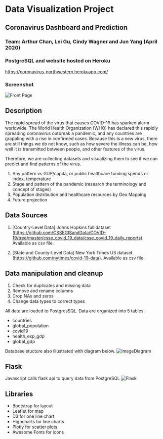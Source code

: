 # Data Visualization Project

## Coronavirus Dashboard and Prediction
### Team: Arthur Chan, Lei Gu, Cindy Wagner and Jun Yang (April 2020)

### PostgreSQL and website hosted on Heroku
https://coronavirus-northwestern.herokuapp.com/

### Screenshot
![Front Page](./coronavirus/static/image/frontpage.PNG)

## Description

The rapid spread of the virus that causes COVID-19 has sparked alarm worldwide. The World Health Organization (WHO) has declared this rapidly spreading coronavirus outbreak a pandemic, and any countries are grappling with a rise in confirmed cases. 
Because this is a new virus, there are still things we do not know, such as how severe the illness can be, how well it is transmitted between people, and other features of the virus. 

Therefore, we are collecting datasets and visualizing them to see if we can predict and find patterns of the virus. 

1. Any pattern vs GDP/capita, or public healthcare funding spends or index, temperature
2. Stage and pattern of the pandemic (research the terminology and concept of stages)
3. Population distribution and healthcare resources by Geo Mapping
4. Future projection

## Data Sources

1.	[Country-Level Data] Johns Hopkins full dataset (https://github.com/CSSEGISandData/COVID-19/tree/master/csse_covid_19_data/csse_covid_19_daily_reports). Available as csv file.

2.	[State and County-Level Data] New York Times US dataset (https://github.com/nytimes/covid-19-data). Available as csv file.

## Data manipulation and cleanup
1.	Check for duplicates and missing data
2.	Remove and rename columns
3.	Drop NAs and zeros
4.	Change data types to correct types 

All data are loaded to PostgresSQL. Data are organized into 5 tables.
- countries
- global_population
- covid19
- health_exp_gdp
- global_gdp

Database stucture also illustrated with diagram below.
![ImageDiagram](./coronavirus/static/image/DataBase_Structure.png)

## Flask
Javascript calls flask api to query data from PostgreSQL
![Flask](./coronavirus/static/image/Flask.PNG)

## Libraries 
- Bootstrap for layout
- Leaflet for map
- D3 for one line chart
- Highcharts for line charts
- Plotly for scatter plots
- Awesome Fonts for icons
